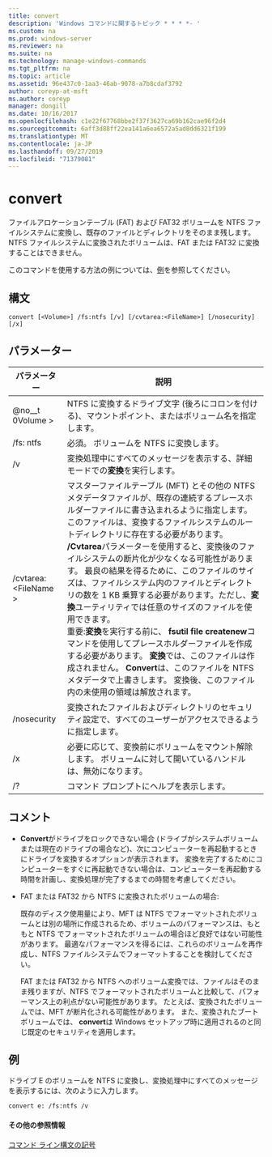 ```yaml
---
title: convert
description: 'Windows コマンドに関するトピック * * * *- '
ms.custom: na
ms.prod: windows-server
ms.reviewer: na
ms.suite: na
ms.technology: manage-windows-commands
ms.tgt_pltfrm: na
ms.topic: article
ms.assetid: 96e437c0-1aa3-46ab-9078-a7b8cdaf3792
author: coreyp-at-msft
ms.author: coreyp
manager: dongill
ms.date: 10/16/2017
ms.openlocfilehash: c1e22f67768bbe2f37f3627ca69b162cae96f2d4
ms.sourcegitcommit: 6aff3d88ff22ea141a6ea6572a5ad8dd6321f199
ms.translationtype: MT
ms.contentlocale: ja-JP
ms.lasthandoff: 09/27/2019
ms.locfileid: "71379081"
---
```

# <a name="convert"></a>convert



ファイルアロケーションテーブル (FAT) および FAT32 ボリュームを NTFS ファイルシステムに変換し、既存のファイルとディレクトリをそのまま残します。 NTFS ファイルシステムに変換されたボリュームは、FAT または FAT32 に変換することはできません。

このコマンドを使用する方法の例については、[例](#BKMK_examples)を参照してください。

## <a name="syntax"></a>構文

```
convert [<Volume>] /fs:ntfs [/v] [/cvtarea:<FileName>] [/nosecurity] [/x]
```

## <a name="parameters"></a>パラメーター

|パラメーター|説明|
|---------|-----------|
|@no__t 0Volume >|NTFS に変換するドライブ文字 (後ろにコロンを付ける)、マウントポイント、またはボリューム名を指定します。|
|/fs: ntfs|必須。 ボリュームを NTFS に変換します。|
|/v|変換処理中にすべてのメッセージを表示する、詳細モードでの**変換**を実行します。|
|/cvtarea: \<FileName >|マスターファイルテーブル (MFT) とその他の NTFS メタデータファイルが、既存の連続するプレースホルダーファイルに書き込まれるように指定します。 このファイルは、変換するファイルシステムのルートディレクトリに存在する必要があります。 **/Cvtarea**パラメーターを使用すると、変換後のファイルシステムの断片化が少なくなる可能性があります。 最良の結果を得るために、このファイルのサイズは、ファイルシステム内のファイルとディレクトリの数を 1 KB 乗算する必要があります。ただし、**変換**ユーティリティでは任意のサイズのファイルを使用できます。</br>重要:**変換**を実行する前に、 **fsutil file createnew**コマンドを使用してプレースホルダーファイルを作成する必要があります。 **変換**では、このファイルは作成されません。 **Convert**は、このファイルを NTFS メタデータで上書きします。 変換後、このファイル内の未使用の領域は解放されます。|
|/nosecurity|変換されたファイルおよびディレクトリのセキュリティ設定で、すべてのユーザーがアクセスできるように指定します。|
|/x|必要に応じて、変換前にボリュームをマウント解除します。 ボリュームに対して開いているハンドルは、無効になります。|
|/?|コマンド プロンプトにヘルプを表示します。|

## <a name="remarks"></a>コメント

-   **Convert**がドライブをロックできない場合 (ドライブがシステムボリュームまたは現在のドライブの場合など)、次にコンピューターを再起動するときにドライブを変換するオプションが表示されます。 変換を完了するためにコンピューターをすぐに再起動できない場合は、コンピューターを再起動する時間を計画し、変換処理が完了するまでの時間を考慮してください。
-   FAT または FAT32 から NTFS に変換されたボリュームの場合:

    既存のディスク使用量により、MFT は NTFS でフォーマットされたボリュームとは別の場所に作成されるため、ボリュームのパフォーマンスは、もともと NTFS でフォーマットされたボリュームの場合ほど良好ではない可能性があります。 最適なパフォーマンスを得るには、これらのボリュームを再作成し、NTFS ファイルシステムでフォーマットすることを検討してください。

    FAT または FAT32 から NTFS へのボリューム変換では、ファイルはそのまま残りますが、NTFS でフォーマットされたボリュームと比較して、パフォーマンス上の利点がない可能性があります。 たとえば、変換されたボリュームでは、MFT が断片化される可能性があります。 また、変換されたブートボリュームでは、 **convert**は Windows セットアップ時に適用されるのと同じ既定のセキュリティを適用します。

## <a name="BKMK_examples"></a>例

ドライブ E のボリュームを NTFS に変換し、変換処理中にすべてのメッセージを表示するには、次のように入力します。
```
convert e: /fs:ntfs /v
```

#### <a name="additional-references"></a>その他の参照情報

[コマンド ライン構文の記号](command-line-syntax-key.md)